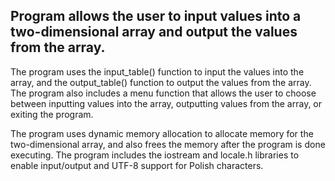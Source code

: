 Program allows the user to input values into a two-dimensional array and output the values from the array.
------------------------------------------
The program uses the input_table() function to input the values into the array, and the output_table() function to output the values from the array. The program also includes a menu function that allows the user to choose between inputting values into the array, outputting values from the array, or exiting the program.



The program uses dynamic memory allocation to allocate memory for the two-dimensional array, and also frees the memory after the program is done executing. The program includes the iostream and locale.h libraries to enable input/output and UTF-8 support for Polish characters.
